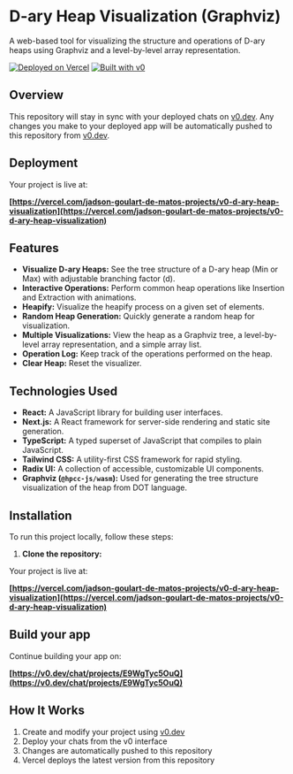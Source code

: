 # D-ary Heap Visualization (Graphviz)

A web-based tool for visualizing the structure and operations of D-ary heaps using Graphviz and a level-by-level array representation.

[![Deployed on Vercel](https://img.shields.io/badge/Deployed%20on-Vercel-black?style=for-the-badge&logo=vercel)](https://vercel.com/jadson-goulart-de-matos-projects/v0-d-ary-heap-visualization)
[![Built with v0](https://img.shields.io/badge/Built%20with-v0.dev-black?style=for-the-badge)](https://v0.dev/chat/projects/E9WgTyc5OuQ)

## Overview

This repository will stay in sync with your deployed chats on [v0.dev](https://v0.dev).
Any changes you make to your deployed app will be automatically pushed to this repository from [v0.dev](https://v0.dev).

## Deployment

Your project is live at:

**[https://vercel.com/jadson-goulart-de-matos-projects/v0-d-ary-heap-visualization](https://vercel.com/jadson-goulart-de-matos-projects/v0-d-ary-heap-visualization)**

## Features

- **Visualize D-ary Heaps:** See the tree structure of a D-ary heap (Min or Max) with adjustable branching factor (d).
- **Interactive Operations:** Perform common heap operations like Insertion and Extraction with animations.
- **Heapify:** Visualize the heapify process on a given set of elements.
- **Random Heap Generation:** Quickly generate a random heap for visualization.
- **Multiple Visualizations:** View the heap as a Graphviz tree, a level-by-level array representation, and a simple array list.
- **Operation Log:** Keep track of the operations performed on the heap.
- **Clear Heap:** Reset the visualizer.

## Technologies Used

- **React:** A JavaScript library for building user interfaces.
- **Next.js:** A React framework for server-side rendering and static site generation.
- **TypeScript:** A typed superset of JavaScript that compiles to plain JavaScript.
- **Tailwind CSS:** A utility-first CSS framework for rapid styling.
- **Radix UI:** A collection of accessible, customizable UI components.
- **Graphviz (`@hpcc-js/wasm`):** Used for generating the tree structure visualization of the heap from DOT language.

## Installation

To run this project locally, follow these steps:

1. **Clone the repository:**



Your project is live at:

**[https://vercel.com/jadson-goulart-de-matos-projects/v0-d-ary-heap-visualization](https://vercel.com/jadson-goulart-de-matos-projects/v0-d-ary-heap-visualization)**

## Build your app

Continue building your app on:

**[https://v0.dev/chat/projects/E9WgTyc5OuQ](https://v0.dev/chat/projects/E9WgTyc5OuQ)**

## How It Works

1. Create and modify your project using [v0.dev](https://v0.dev)
2. Deploy your chats from the v0 interface
3. Changes are automatically pushed to this repository
4. Vercel deploys the latest version from this repository
